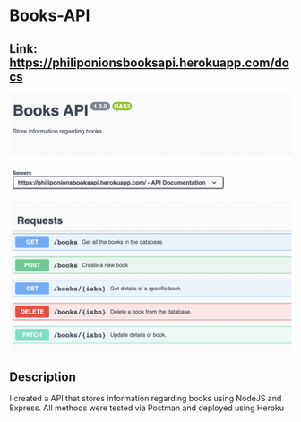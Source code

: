 # Books-API
## Link: https://philiponionsbooksapi.herokuapp.com/docs
![alt text](https://github.com/philiponions/Books-API/blob/master/booksapipreview.png)
## Description
I created a API that stores information regarding books using NodeJS and Express.
All methods were tested via Postman and deployed using Heroku
